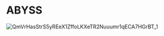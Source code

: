 # ABYSS

![QmVrHasStrS5yREeX1ZffoLKXeTR2Nuuumr1qECA7HGrBT_1](https://github.com/user-attachments/assets/e024ff5c-67da-471d-b8b7-8870cfbc72a1)
